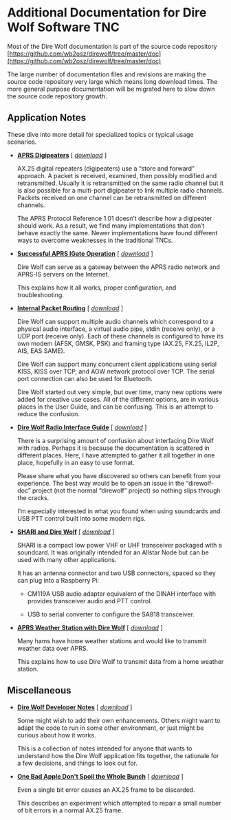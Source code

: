 # Additional Documentation for Dire Wolf Software TNC #


Most of the Dire Wolf documentation is part of the source code repository [https://github.com/wb2osz/direwolf/tree/master/doc](https://github.com/wb2osz/direwolf/tree/master/doc) 

The large number of documentation files and revisions are making the source code repository very large which means long download times.  The more general purpose documentation will be migrated here to slow down the source code repository growth.


## Application Notes ##

These dive into more detail for specialized topics or typical usage scenarios.


- [**APRS Digipeaters**](APRS-Digipeaters.pdf)  [ [*download*](../../../direwolf-doc/raw/master/doc/APRS-Digipeaters.pdf) ]

    AX.25 digital repeaters (digipeaters) use a “store and forward” approach.  A packet is received, examined, then possibly modified and retransmitted.   Usually it is retransmitted on the same radio channel but it is also possible for a multi-port digipeater to link multiple radio channels.  Packets received on one channel can be retransmitted on different channels.   

    The APRS Protocol Reference 1.01 doesn’t describe how a digipeater should work.  As a result, we find many implementations that don’t behave exactly the same.   Newer implementations have found different ways to overcome weaknesses in the traditional TNCs.


- [**Successful APRS IGate Operation**](Successful-APRS-IGate-Operation.pdf)  [ [*download*](../../../direwolf-doc/raw/master/doc/Successful-APRS-IGate-Operation.pdf) ]


	Dire Wolf can serve as a gateway between the APRS radio network and APRS-IS servers on the Internet.

    This explains how it all works, proper configuration, and troubleshooting.

- [**Internal Packet Routing**](Internal-Packet-Routing.pdf)  [ [*download*](../../../direwolf-doc/raw/master/doc/Internal-Packet-Routing.pdf) ]

    Dire Wolf can support multiple audio channels which correspond to a physical audio interface, a virtual audio pipe, stdin (receive only), or a UDP port (receive only).  Each of these channels is configured to have its own modem (AFSK, GMSK, PSK) and framing type (AX.25, FX.25, IL2P, AIS, EAS SAME).

    Dire Wolf can support many concurrent client applications using serial KISS, KISS over TCP, and AGW network protocol over TCP.   The serial port connection can also be used for Bluetooth.

    Dire Wolf started out very simple, but over time, many new options were added for creative use cases.  All of the different options, are in various places in the User Guide, and can be confusing.   This is an attempt to reduce the confusion.




- [**Dire Wolf Radio Interface Guide**](Radio-Interface-Guide.pdf)  [ [*download*](../../../direwolf-doc/raw/master/doc/Radio-Interface-Guide.pdf) ]

    There is a surprising amount of confusion about interfacing Dire Wolf with radios.  Perhaps it is because the documentation is scattered in different places.  Here, I have attempted to gather it all together in one place, hopefully in an easy to use format.

    Please share what you have discovered so others can benefit from your experience.  The best way would be to open an issue in the “direwolf-doc” project (not the normal “direwolf” project) so nothing slips through the cracks.

    I’m especially interested in what you found when using soundcards and USB PTT control built into some modern rigs.




- [**SHARI and Dire Wolf**](SHARI-and-Dire-Wolf.pdf)  [ [*download*](../../../direwolf-doc/raw/master/doc/SHARI-and-Dire-Wolf.pdf) ]

    SHARI is a compact low power VHF or UHF transceiver packaged with a soundcard.  It was originally intended for an Allstar Node but can be used with many other applications.

    It has an antenna connector and two USB connectors, spaced so they can plug into a Raspberry Pi:

    *	CM119A USB audio adapter equivalent of the DINAH interface with provides transceiver audio and PTT control.

    *	USB to serial converter to configure the SA818 transceiver.


- [**APRS Weather Station with Dire Wolf**](Weather-Station.pdf)  [ [*download*](../../../direwolf-doc/raw/master/doc/Weather-Station.pdf) ]

    Many hams have home weather stations and would like to transmit weather data over APRS.

    This explains how to use Dire Wolf to transmit data from a home weather station.



## Miscellaneous ##


- [**Dire Wolf Developer Notes**](Dire-Wolf-Developer-Notes.pdf)  [ [*download*](../../../direwolf-doc/raw/master/doc/Dire-Wolf-Developer-Notes.pdf) ]

    Some might wish to add their own enhancements.  Others might want to adapt the code to run in some other environment, or just might be curious about how it works.

    This is a collection of notes intended for anyone that wants to understand how the Dire Wolf application fits together, the rationale for a few decisions, and things to look out for.   



- [**One Bad Apple Don't Spoil the Whole Bunch**](One-Bad-Apple-Dont-Spoil-the-Whole-Bunch.pdf)  [ [*download*](../../../direwolf-doc/raw/master/doc/One-Bad-Apple-Dont-Spoil-the-Whole-Bunch.pdf) ]

    Even a single bit error causes an AX.25 frame to be discarded.

    This describes an experiment which attempted to repair a small number of bit errors in a normal AX.25 frame.   


